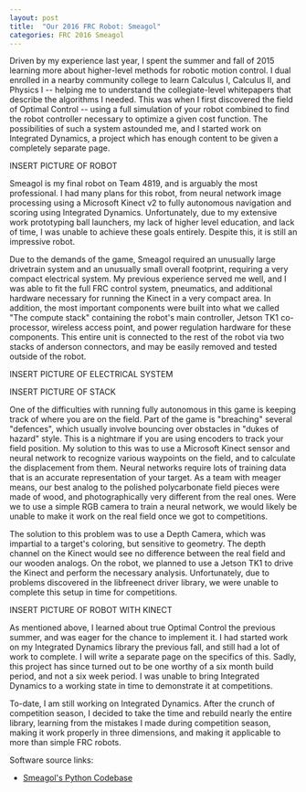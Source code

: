 ```yaml
---
layout: post
title:  "Our 2016 FRC Robot: Smeagol"
categories: FRC 2016 Smeagol
---
```


Driven by my experience last year, I spent the summer and fall of 2015 learning more about higher-level methods for robotic motion control. 
I dual enrolled in a nearby community college to learn Calculus I, Calculus II, and Physics I -- helping me to understand the collegiate-level 
whitepapers that describe the algorithms I needed. This was when I first discovered the field of Optimal Control -- using a full simulation of 
your robot combined to find the robot controller necessary to optimize a given cost function. The possibilities of such a system astounded me, 
and I started work on Integrated Dynamics, a project which has enough content to be given a completely separate page.

INSERT PICTURE OF ROBOT

Smeagol is my final robot on Team 4819, and is arguably the most professional. I had many plans for this robot, from neural network image 
processing using a Microsoft Kinect v2 to fully autonomous navigation and scoring using Integrated Dynamics. Unfortunately, due to my 
extensive work prototyping ball launchers, my lack of higher level education, and lack of time, I was unable to achieve these goals entirely. 
Despite this, it is still an impressive robot.

Due to the demands of the game, Smeagol required an unusually large drivetrain system and an unusually small overall footprint, requiring a very 
compact electrical system. My previous experience served me well, and I was able to fit the full FRC control system, pneumatics, and additional 
hardware necessary for running the Kinect in a very compact area. In addition, the most important components were built into what we called 
"The compute stack" containing the robot's main controller, Jetson TK1 co-processor, wireless access point, and power regulation hardware for these components. 
This entire unit is connected to the rest of the robot via two stacks of anderson connectors, and may be easily removed and tested outside of the robot.

INSERT PICTURE OF ELECTRICAL SYSTEM

INSERT PICTURE OF STACK

One of the difficulties with running fully autonomous in this game is keeping track of where you are on the field. Part of the game is "breaching" several "defences", 
which usually involve bouncing over obstacles in "dukes of hazard" style. This is a nightmare if you are using encoders to track your field position. My solution to 
this was to use a Microsoft Kinect sensor and neural network to recognize various waypoints on the field, and to calculate the displacement from them. Neural networks
require lots of training data that is an accurate representation of your target. As a team with meager means, our best analog to the polished polycarbonate field pieces
were made of wood, and photographically very different from the real ones. Were we to use a simple RGB camera to train a neural network, we would likely be unable to 
make it work on the real field once we got to competitions.

The solution to this problem was to use a Depth Camera, which was impartial to a target's coloring, but sensitive to geometry. The depth channel on the Kinect would see 
no difference between the real field and our wooden analogs. On the robot, we planned to use a Jetson TK1 to drive the Kinect and perform the necessary analysis. 
Unfortunately, due to problems discovered in the libfreenect driver library, we were unable to complete this setup in time for competitions.

INSERT PICTURE OF ROBOT WITH KINECT

As mentioned above, I learned about true Optimal Control the previous summer, and was eager for the chance to implement it. I had started work on my Integrated Dynamics 
library the previous fall, and still had a lot of work to complete. I will write a separate page on the specifics of this. Sadly, this project has since turned out to be 
one worthy of a six month build period, and not a six week period. I was unable to bring Integrated Dynamics to a working state in time to demonstrate it at competitions.

To-date, I am still working on Integrated Dynamics. After the crunch of competition season, I decided to take the time and rebuild nearly the entire library, learning from 
the mistakes I made during competition season, making it work properly in three dimensions, and making it applicable to more than simple FRC robots.

Software source links:

 - [Smeagol's Python Codebase](https://github.com/Team4819/2016-Codebase)

